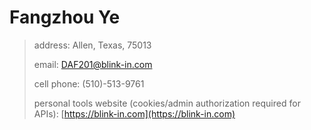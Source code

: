 # Fangzhou Ye
> address: Allen, Texas, 75013
> 
> email: DAF201@blink-in.com
> 
> cell phone: (510)-513-9761
> 
> personal tools website (cookies/admin authorization required for APIs): [https://blink-in.com](https://blink-in.com)

